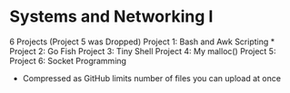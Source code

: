 # Systems and Networking I

6 Projects (Project 5 was Dropped)
Project 1: Bash and Awk Scripting *
Project 2: Go Fish
Project 3: Tiny Shell
Project 4: My malloc() 
Project 5: 
Project 6: Socket Programming

* Compressed as GitHub limits number of files you can upload at once
